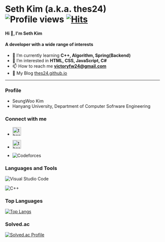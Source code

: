 # Seth Kim (a.k.a. thes24) ![Profile views](https://komarev.com/ghpvc/?username=thes24&label=Profile%20views&color=0e75b6&style=flat) [![Hits](https://hits.seeyoufarm.com/api/count/incr/badge.svg?url=https%3A%2F%2Fgithub.com%2Fthes24)](https://github.com/thes24)
#### Hi 👋, I'm Seth Kim
#### A developer with a wide range of interests

- 🌱 I’m currently learning **C++, Algorithm, Spring(Backend)**
- 👀 I’m interested in **HTML, CSS, JavaScript, C#**
- 📫 How to reach me **victoryfw24@gmail.com**
- 📝 My Blog [thes24.github.io](https://thes24.github.io)
___
### Profile
- SeungWoo Kim
- Hanyang University, Department of Computer Sofrware Engineering
### Connect with me
- <a href="https://icpc.me/thes24" target="_blank" rel="noreferrer"><img src="https://d2gd6pc034wcta.cloudfront.net/images/logo@2x.png" alt="thes24" style="background-color: #e9e9e9;" height="28px"></a>

- <a href="https://solved.ac/profile/thes24" target="_blank" rel="noreferrer"><img src="https://d2gd6pc034wcta.cloudfront.net/logo/solvedac-black.svg" alt="thes24" style="background-color: #e9e9e9;" height="28px"></a>

- ![Codeforces](https://img.shields.io/badge/Codeforces-445f9d?style=for-the-badge&logo=Codeforces&logoColor=white)

<!-- - <a href="https://codeforces.com/profile/thes24" target="_blank" rel="noreferrer"><img src="https://raw.githubusercontent.com/rahuldkjain/github-profile-readme-generator/master/src/images/icons/Social/codeforces.svg" alt="thes24" style="background-color: white;" height="20px"></a>
<a href="https://codeforces.com/profile/thes24" target="_blank" rel="noreferrer">thes24</a> -->

### Languages and Tools
![Visual Studio Code](https://img.shields.io/badge/Visual%20Studio%20Code-0078d7.svg?style=for-the-badge&logo=visual-studio-code&logoColor=white)

![C++](https://img.shields.io/badge/c++-%2300599C.svg?style=for-the-badge&logo=c%2B%2B&logoColor=white)

### Top Languages
[![Top Langs](https://github-readme-stats.vercel.app/api/top-langs/?username=thes24&layout=compact&theme=dark)](https://github.com/thes24)

### Solved.ac
[![Solved.ac Profile](http://mazassumnida.wtf/api/v2/generate_badge?boj=thes24)](https://solved.ac/profile/thes24)

<!---
thes24/thes24 is a ✨ special ✨ repository because its `README.md` (this file) appears on your GitHub profile.
You can click the Preview link to take a look at your changes.
--->